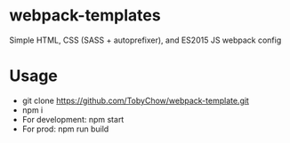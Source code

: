 # webpack-templates
Simple HTML, CSS (SASS + autoprefixer), and ES2015 JS webpack config

# Usage
- git clone https://github.com/TobyChow/webpack-template.git
- npm i
- For development: npm start
- For prod: npm run build